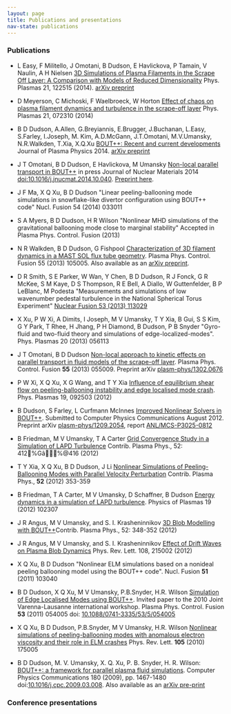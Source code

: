 ```yaml
---
layout: page
title: Publications and presentations 
nav-state: publications
---
```


### Publications


* L Easy,  F Militello, J Omotani, B Dudson, E Havlickova, P Tamain, V Naulin, A H Nielsen [3D Simulations of Plasma Filaments in the Scrape Off Layer: A Comparison with Models of Reduced Dimensionality](http://dx.doi.org/10.1063/1.4904207) Phys. Plasmas 21, 122515 (2014). [arXiv preprint](http://arxiv.org/abs/1410.2137)

* D Meyerson, C Michoski, F Waelbroeck, W Horton [Effect of chaos on plasma filament dynamics and turbulence in the scrape-off layer](http://dx.doi.org/10.1063/1.4890349) Phys. Plasmas 21, 072310 (2014)

* B D Dudson, A.Allen, G.Breyiannis, E.Brugger, J.Buchanan, L.Easy, S.Farley, I.Joseph, M. Kim, A.D.McGann, J.T.Omotani, M.V.Umansky, N.R.Walkden, T.Xia, X.Q.Xu [BOUT++: Recent and current developments](http://dx.doi.org/10.1017/S0022377814000816) Journal of Plasma Physics 2014. [arXiv preprint](http://arxiv.org/abs/1405.7905)

* J T Omotani, B D Dudson, E Havlickova, M Umansky [Non-local parallel transport in BOUT++](http://www.sciencedirect.com/science/article/pii/S0022311514007247) in press Journal of Nuclear Materials 2014 [doi:10.1016/j.jnucmat.2014.10.040](http://dx.doi.org/10.1016/j.jnucmat.2014.10.040). [Preprint here](http://arxiv.org/abs/1405.6236).

* J F Ma, X Q Xu, B D Dudson "Linear peeling-ballooning mode simulations in snowflake-like divertor configuration using BOUT++ code" Nucl. Fusion 54 (2014) 033011

* S A Myers, B D Dudson, H R Wilson "Nonlinear MHD simulations of the gravitational ballooning mode close to marginal stability" Accepted in Plasma Phys. Control. Fusion (2013)

* N R Walkden, B D Dudson, G Fishpool [Characterization of 3D filament dynamics in a MAST SOL flux tube geometry](http://dx.doi.org/10.1088/0741-3335/55/10/105005). Plasma Phys. Control. Fusion 55 (2013) 105005. Also available as an [arXiv  preprint](http://arxiv.org/abs/1307.5234).

* D R Smith, S E Parker, W Wan, Y Chen, B D Dudson, R J Fonck, G R McKee, S M Kaye, D S Thompson, R E Bell, A Diallo, W Guttenfelder, B P LeBlanc, M Podesta "Measurements and simulations of low wavenumber pedestal turbulence in the National Spherical Torus Experiment" [Nuclear Fusion 53 (2013) 113029](http://stacks.iop.org/0029-5515/53/113029)

* X Xu, P W Xi, A Dimits, I Joseph, M V Umansky, T Y Xia, B Gui, S S Kim, G Y Park, T Rhee, H Jhang, P H Diamond, B Dudson, P B Snyder "Gyro-fluid and two-fluid theory and simulations of edge-localized-modes". Phys. Plasmas 20 (2013) 056113

* J T Omotani, B D Dudson [Non-local approach to kinetic effects on parallel transport in fluid models of the scrape-off layer](http://iopscience.iop.org/0741-3335/55/5/055009/). Plasma Phys. Control. Fusion **55** (2013) 055009. Preprint arXiv [plasm-phys/1302.0676](http://arxiv.org/abs/1302.0676)

* P W Xi, X Q Xu, X G Wang, and T Y Xia [Influence of equilibrium shear flow on peeling-ballooning instability and edge localised mode crash](http://link.aip.org/link/doi/10.1063/1.4751256). Phys. Plasmas 19, 092503 (2012)

* B Dudson, S Farley, L Curfmann McInnes [Improved Nonlinear Solvers in BOUT++](http://arxiv.org/abs/1209.2054). Submitted to Computer Physics Communications August 2012. Preprint arXiv [plasm-phys/1209.2054](http://arxiv.org/abs/1209.2054), report [ANL/MCS-P3025-0812](http://www.mcs.anl.gov/publications/paper_detail.php?id=2077)

* B Friedman, M V Umansky, T A Carter [Grid Convergence Study in a Simulation of LAPD Turbulence](http://onlinelibrary.wiley.com/doi/10.1002/ctpp.201210025/abstract) Contrib. Plasma Phys., 52: 412%Gâ%@416 (2012)

* T Y Xia, X Q Xu, B D Dudson, J Li [Nonlinear Simulations of Peeling-Ballooning Modes with Parallel Velocity Perturbation](http://onlinelibrary.wiley.com/doi/10.1002/ctpp.201210016/abstract) Contrib. Plasma Phys., **52** (2012) 353-359 

* B Friedman, T A Carter, M V Umansky, D Schaffner, B Dudson [Energy dynamics in a simulation of LAPD turbulence](http://arxiv.org/abs/1205.2337). Physics of Plasmas 19 (2012) 102307

* J R Angus, M V Umansky, and S. I. Krasheninnikov [3D Blob Modelling with BOUT++](http://onlinelibrary.wiley.com/doi/10.1002/ctpp.201210015/abstract)Contrib. Plasma Phys., 52: 348-352 (2012)

* J R Angus, M V Umansky, and S. I. Krasheninnikov [Effect of Drift Waves on Plasma Blob Dynamics](http://link.aps.org/doi/10.1103/PhysRevLett.108.215002) Phys. Rev. Lett. 108, 215002 (2012)

* X Q Xu, B D Dudson "Nonlinear ELM simulations based on a nonideal peeling ballooning model using the BOUT++ code". Nucl. Fusion **51** (2011) 103040

* B D Dudson, X Q Xu, M V Umansky, P.B.Snyder, H.R. Wilson [Simulation of Edge Localised Modes using BOUT++](http://arxiv.org/abs/1008.4554). Invited paper to the 2010 Joint Varenna-Lausanne international workshop. Plasma Phys. Control. Fusion **53** (2011) 054005 doi: [10.1088/0741-3335/53/5/054005](http://dx.doi.org/10.1088/0741-3335/53/5/054005)

* X Q Xu, B D Dudson, P.B.Snyder, M V Umansky, H.R. Wilson [Nonlinear simulations of peeling-ballooning modes with anomalous electron viscosity and their role in ELM crashes](http://link.aps.org/doi/10.1103/PhysRevLett.105.175005) Phys. Rev. Lett. **105** (2010) 175005

* B D Dudson, M. V. Umansky, X. Q. Xu, P. B. Snyder, H. R. Wilson: [BOUT++: a framework for parallel plasma fluid simulations](http://dx.doi.org/10.1016/j.cpc.2009.03.008). Computer Physics Communications 180 (2009), pp. 1467-1480 doi:[10.1016/j.cpc.2009.03.008](http://dx.doi.org/10.1016/j.cpc.2009.03.008). Also available as an [arXiv pre-print](http://arxiv.org/abs/0810.5757)

### Conference presentations



